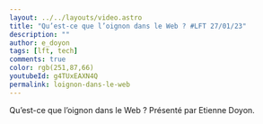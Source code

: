 ```yaml
---
layout: ../../layouts/video.astro
title: "Qu’est-ce que l’oignon dans le Web ? #LFT 27/01/23"
description: ""
author: e_doyon
tags: [lft, tech]
comments: true
color: rgb(251,87,66)
youtubeId: g4TUxEAXN4Q
permalink: loignon-dans-le-web
---
```


Qu’est-ce que l’oignon dans le Web ?
Présenté par Etienne Doyon.
